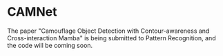 # CAMNet
The paper "Camouflage Object Detection with Contour-awareness and Cross-interaction Mamba" is being submitted to Pattern Recognition, and the code will be coming soon.
